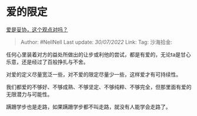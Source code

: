 # 爱的限定

[爱是妥协，这个观点对吗？](https://www.zhihu.com/question/545832415/answer/2599346160)

> Author: #NellNell
> Last update: *30/07/2022*
> Link:
> Tag:
> 沙海拾金:

任何心里装着对方的益处所做出的让步或利他的尝试，都是有爱的，无论ta是甘心乐意，还是经过了百般挣扎与不舍。

对爱的定义尽量宽泛一些，对不爱的限定尽量少一些，这样爱才有可持续性。

我们都爱的不够好、不够成熟、不够坚定、不够纯粹、不够完全，但那里面有爱的无限潜力与可能性。

蹒跚学步也是走路，如果蹒跚学步都不叫走路，就没有人能学会走路了。
